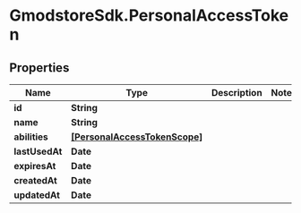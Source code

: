 # GmodstoreSdk.PersonalAccessToken

## Properties

Name | Type | Description | Notes
------------ | ------------- | ------------- | -------------
**id** | **String** |  | 
**name** | **String** |  | 
**abilities** | [**[PersonalAccessTokenScope]**](PersonalAccessTokenScope.md) |  | 
**lastUsedAt** | **Date** |  | 
**expiresAt** | **Date** |  | 
**createdAt** | **Date** |  | 
**updatedAt** | **Date** |  | 


